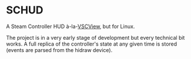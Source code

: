 # SCHUD

A Steam Controller HUD à-la-[VSCView](https://github.com/Nielk1/VSCView/), but for Linux.

The project is in a very early stage of development but every technical bit works. A full replica of the controller's state at any given time is stored (events are parsed from the hidraw device).